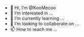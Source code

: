 - 👋 Hi, I’m @KooMecoo
- 👀 I’m interested in ...
- 🌱 I’m currently learning ...
- 💞️ I’m looking to collaborate on ...
- 📫 How to reach me ...

<!---
KooMecoo/KooMecoo is a ✨ special ✨ repository because its `README.md` (this file) appears on your GitHub profile.
You can click the Preview link to take a look at your changes.
--->
